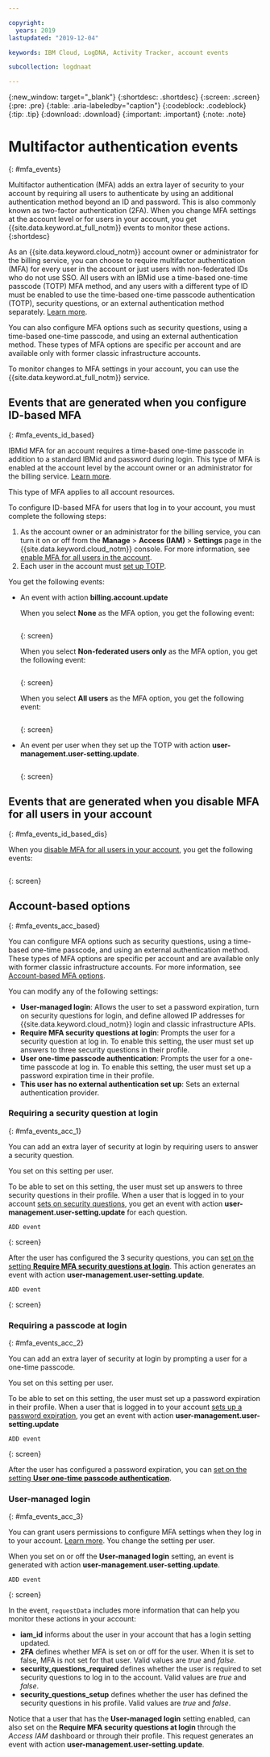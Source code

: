 ```yaml
---

copyright:
  years: 2019
lastupdated: "2019-12-04"

keywords: IBM Cloud, LogDNA, Activity Tracker, account events

subcollection: logdnaat

---
```


{:new_window: target="_blank"}
{:shortdesc: .shortdesc}
{:screen: .screen}
{:pre: .pre}
{:table: .aria-labeledby="caption"}
{:codeblock: .codeblock}
{:tip: .tip}
{:download: .download}
{:important: .important}
{:note: .note}

# Multifactor authentication events
{: #mfa_events}

Multifactor authentication (MFA) adds an extra layer of security to your account by requiring all users to authenticate by using an additional authentication method beyond an ID and password. This is also commonly known as two-factor authentication (2FA). When you change MFA settings at the account level or for users in your account, you get {{site.data.keyword.at_full_notm}} events to monitor these actions.
{:shortdesc}

As an {{site.data.keyword.cloud_notm}} account owner or administrator for the billing service, you can choose to require multifactor authentication (MFA) for every user in the account or just users with non-federated IDs who do not use SSO. All users with an IBMid use a time-based one-time passcode (TOTP) MFA method, and any users with a different type of ID must be enabled to use the time-based one-time passcode authentication (TOTP), security questions, or an external authentication method separately. [Learn more](/docs/iam?topic=iam-enablemfa).

You can also configure MFA options such as security questions, using a time-based one-time passcode, and using an external authentication method. These types of MFA options are specific per account and are available only with former classic infrastructure accounts.

To monitor changes to MFA settings in your account, you can use the {{site.data.keyword.at_full_notm}} service. 


## Events that are generated when you configure ID-based MFA
{: #mfa_events_id_based}

IBMid MFA for an account requires a time-based one-time passcode in addition to a standard IBMid and password during login. This type of MFA is enabled at the account level by the account owner or an administrator for the billing service. [Learn more](/docs/iam?topic=iam-types#id-based).

This type of MFA applies to all account resources. 

To configure ID-based MFA for users that log in to your account, you must complete the following steps:
1. As the account owner or an administrator for the billing service, you can turn it on or off from the **Manage** &gt; **Access (IAM)** &gt; **Settings** page in the {{site.data.keyword.cloud_notm}} console. For more information, see [enable MFA for all users in the account](/docs/iam?topic=iam-enablemfa#enabling).
2. Each user in the account must [set up TOTP](/docs/iam?topic=iam-enablemfa#enabling).

You get the following events:
* An event with action **billing.account.update**

   When you select **None** as the MFA option, you get the following event:

    ```

    ```
    {: screen}

    When you select **Non-federated users only** as the MFA option, you get the following event:

    ```

    ```
    {: screen}

    When you select **All users** as the MFA option, you get the following event:

    ```

    ```
    {: screen}

* An event per user when they set up the TOTP with action **user-management.user-setting.update**.

    ```

    ```
    {: screen}



## Events that are generated when you disable MFA for all users in your account
{: #mfa_events_id_based_dis}

When you [disable MFA for all users in your account](/docs/iam?topic=iam-enablemfa#disablemfa), you get the following events:

```

```
{: screen}




## Account-based options
{: #mfa_events_acc_based}

You can configure MFA options such as security questions, using a time-based one-time passcode, and using an external authentication method. These types of MFA options are specific per account and are available only with former classic infrastructure accounts. For more information, see [Account-based MFA options](/docs/iam?topic=iam-types#account-based).

You can modify any of the following settings:

* **User-managed login**: Allows the user to set a password expiration, turn on security questions for login, and define allowed IP addresses for {{site.data.keyword.cloud_notm}} login and classic infrastructure APIs.
* **Require MFA security questions at login**: Prompts the user for a security question at log in. To enable this setting, the user must set up answers to three security questions in their profile. 
* **User one-time passcode authentication**: Prompts the user for a one-time passcode at log in. To enable this setting, the user must set up a password expiration time in their profile.
* **This user has no external authentication set up**: Sets an external authentication provider.


### Requiring a security question at login
{: #mfa_events_acc_1}

You can add an extra layer of security at login by requiring users to answer a security question. 

You set on this setting per user.

To be able to set on this setting, the user must set up answers to three security questions in their profile. When a user that is logged in to your account [sets on security questions](/docs/account?topic=account-login-settings#security-questions), you get an event with action **user-management.user-setting.update** for each question. 

```
ADD event
```
{: screen}


After the user has configured the 3 security questions, you can [set on the setting **Require MFA security questions at login**](/docs/iam?topic=iam-questions). This action generates an event with action **user-management.user-setting.update**. 

```
ADD event
```
{: screen}


### Requiring a passcode at login
{: #mfa_events_acc_2}

You can add an extra layer of security at login by prompting a user for a one-time passcode. 

You set on this setting per user.

To be able to set on this setting, the user must set up a password expiration in their profile. When a user that is logged in to your account [sets up a password expiration](/docs/account?topic=account-login-settings#password-expiration), you get an event with action **user-management.user-setting.update**


```
ADD event
```
{: screen}


After the user has configured a password expiration, you can [set on the setting **User one-time passcode authentication**](/docs/iam?topic=iam-totp).



### User-managed login
{: #mfa_events_acc_3}

You can grant users permissions to configure MFA settings when they log in to your account. [Learn more](/docs/iam?topic=iam-loginsettings). You change the setting per user.

When you set on or off the **User-managed login** setting, an event is generated with action **user-management.user-setting.update**.

```
ADD event
```
{: screen}


In the event, `requestData` includes more information that can help you monitor these actions in your account:
* **iam_id** informs about the user in your account that has a login setting updated.
* **2FA** defines whether MFA is set on or off for the user. When it is set to false, MFA is not set for that user. Valid values are *true* and *false*.
* **security_questions_required** defines whether the user is required to set security questions to log in to the account. Valid values are *true* and *false*.
* **security_questions_setup** defines whether the user has defined the security questions in his profile. Valid values are *true* and *false*.


Notice that a user that has the **User-managed login** setting enabled, can also set on the **Require MFA security questions at login** through the *Access IAM* dashboard or through their profile. This request generates an event with action **user-management.user-setting.update**. 




